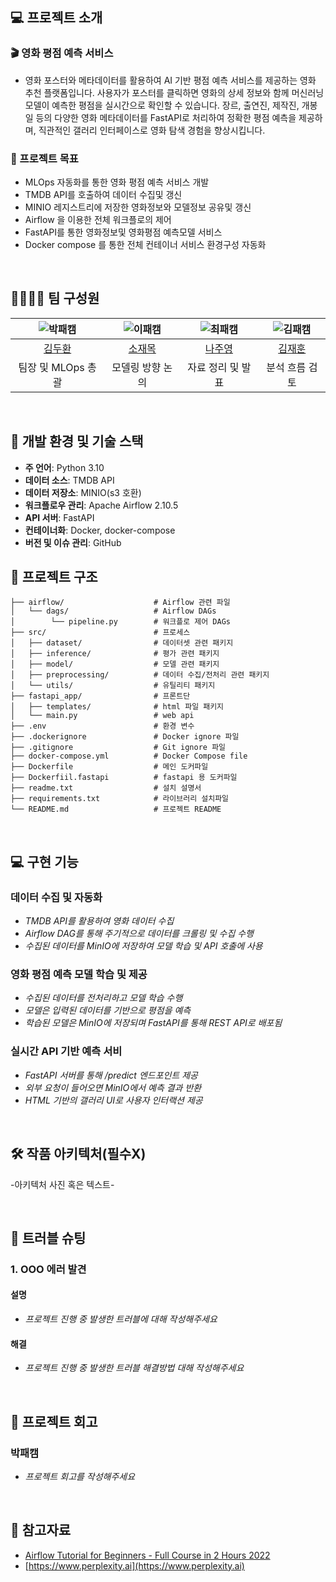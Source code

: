 ## 💻 프로젝트 소개

### 🎬 영화 평점 예측 서비스
- 영화 포스터와 메타데이터를 활용하여 AI 기반 평점 예측 서비스를 제공하는 영화 추천 플랫폼입니다. 사용자가 포스터를 클릭하면 영화의 상세 정보와 함께 머신러닝 모델이 예측한 평점을 실시간으로 확인할 수 있습니다. 장르, 출연진, 제작진, 개봉일 등의 다양한 영화 메타데이터를 FastAPI로 처리하여 정확한 평점 예측을 제공하며, 직관적인 갤러리 인터페이스로 영화 탐색 경험을 향상시킵니다.
  
### 🎯 프로젝트 목표

- MLOps 자동화를 통한 영화 평점 예측 서비스 개발
- TMDB API를 호출하여 데이터 수집및 갱신
- MINIO 레지스트리에 저장한 영화정보와 모델정보 공유및 갱신
- Airflow 을 이용한 전체 워크플로의 제어
- FastAPI를 통한 영화정보및 영화평점 예측모델 서비스
- Docker compose 를 통한 전체 컨테이너 서비스 환경구성 자동화

<br>

## 👨‍👩‍👦‍👦 팀 구성원

| ![박패캠](https://avatars.githubusercontent.com/u/156163982?v=4) | ![이패캠](https://avatars.githubusercontent.com/u/156163982?v=4) | ![최패캠](https://avatars.githubusercontent.com/u/156163982?v=4) | ![김패캠](https://avatars.githubusercontent.com/u/156163982?v=4) |
| :--------------------------------------------------------------: | :--------------------------------------------------------------: | :--------------------------------------------------------------: | :--------------------------------------------------------------: |
|            [김두환](https://github.com/UpstageAILab)             |            [소재목](https://github.com/UpstageAILab)             |            [나주영](https://github.com/UpstageAILab)             |            [김재훈](https://github.com/UpstageAILab)             |
|                            팀장 및 MLOps 총괄                             |                            모델링 방향 논의                             |                            자료 정리 및 발표                             |                            분석 흐름 검토                             |

<br>

## 🔨 개발 환경 및 기술 스택

- **주 언어**: Python 3.10
- **데이터 소스**: TMDB API
- **데이터 저장소**: MINIO(s3 호환)
- **워크플로우 관리**: Apache Airflow 2.10.5
- **API 서버**: FastAPI
- **컨테이너화**: Docker, docker-compose
- **버전 및 이슈 관리**: GitHub

## 📁 프로젝트 구조

```
├── airflow/                    # Airflow 관련 파일
│   └── dags/                   # Airflow DAGs
│        └── pipeline.py        # 워크플로 제어 DAGs
├── src/                        # 프로세스 
│   ├── dataset/                # 데이터셋 관련 패키지
│   ├── inference/              # 평가 관련 패키지
│   ├── model/                  # 모델 관련 패키지
│   ├── preprocessing/          # 데이터 수집/전처리 관련 패키지
│   └── utils/                  # 유틸리티 패키지
├── fastapi_app/                # 프론트단
│   ├── templates/              # html 파일 패키지
│   └── main.py                 # web api
├── .env                        # 환경 변수
├── .dockerignore               # Docker ignore 파일
├── .gitignore                  # Git ignore 파일
├── docker-compose.yml          # Docker Compose file
├── Dockerfile                  # 메인 도커파일
├── Dockerfiil.fastapi          # fastapi 용 도커파일
├── readme.txt                  # 설치 설명서
├── requirements.txt            # 라이브러리 설치파일
└── README.md                   # 프로젝트 README
```

<br>

## 💻​ 구현 기능
### 데이터 수집 및 자동화
- _TMDB API를 활용하여 영화 데이터 수집_
- _Airflow DAG를 통해 주기적으로 데이터를 크롤링 및 수집 수행_
- _수집된 데이터를 MinIO에 저장하여 모델 학습 및 API 호출에 사용_
### 영화 평점 예측 모델 학습 및 제공
- _수집된 데이터를 전처리하고 모델 학습 수행_
- _모델은 입력된 데이터를 기반으로 평점을 예측_
- _학습된 모델은 MinIO에 저장되며 FastAPI를 통해 REST API로 배포됨_
### 실시간 API 기반 예측 서비
- _FastAPI 서버를 통해 /predict 엔드포인트 제공_
- _외부 요청이 들어오면 MinIO에서 예측 결과 반환_
- _HTML 기반의 갤러리 UI로 사용자 인터랙션 제공_

<br>

## 🛠️ 작품 아키텍처(필수X)

-아키텍처 사진 혹은 텍스트-

<br>

## 🚨​ 트러블 슈팅
### 1. OOO 에러 발견

#### 설명
- _프로젝트 진행 중 발생한 트러블에 대해 작성해주세요_

#### 해결
- _프로젝트 진행 중 발생한 트러블 해결방법 대해 작성해주세요_

<br>

## 📌 프로젝트 회고
### 박패캠
- _프로젝트 회고를 작성해주세요_

<br>

## 📰​ 참고자료
- [Airflow Tutorial for Beginners - Full Course in 2 Hours 2022](https://www.youtube.com/watch?v=K9AnJ9_ZAXE&list=PLwFJcsJ61oujAqYpMp1kdUBcPG0sE0QMT)
- [https://www.perplexity.ai](https://www.perplexity.ai)
